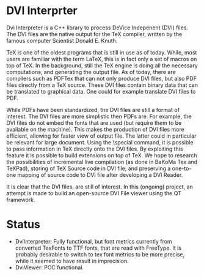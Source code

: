 # DVI Interprter

Dvi Interpreter is a C++ library to process DeVice Indepenent (DVI) files.
The DVI files are the native output for the TeX compiler, written by the famous computer Scientist Donald E. Knuth.

TeX is one of the oldest programs that is still in use as of today.
While, most users are familiar with the term LaTeX, this is in fact only a set of macros on top of TeX.
In the background, still the TeX engine is doing all the necessary computations, and generating the output file.
As of today, there are compilers such as PDFTex that can not only produce DVI files, but also PDF files directly from a TeX source.
These DVI files contain binary data that can be translated to graphical data. One could for example translate DVI files to PDF.

While PDFs have been standardized, the DVI files are still a format of interest.
The DVI files are more simplistic then PDFs are. For example, the DVI files do not embed the fonts that are used (but require them to be available on the machine).
This makes the production of DVI files more efficient, allowing for faster view of output file.
The latter could in particular be relevant for large document.
Using the \special command, it is possible to pass information in TeX directly onto the DVI files.
By exploiting this feature it is possible to build extensions on top of TeX.
We hope to research the possibilities of incremental live compilation (as done in BaKoMa Tex and TeXPad), storing of TeX Source code in DVI file, and preserving a one-to-one mapping of source code to DVI file after developing a DVI Reader.


It is clear that the DVI files, are still of interest.
In this (ongoing) project, an attempt is made to build an open-source DVI File viewer using the QT framework.




# Status


- DviInterpreter: Fully functional, but font metrics currently from converted TexFonts to TTF fonts, that are read with FreeType. It is probably desirable to switch to tex font metrics to be more precise, while it seemed to have result in imprecision.
- DviViewer: POC functional. 





